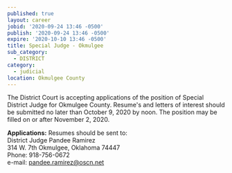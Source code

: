 ```yaml
---
published: true
layout: career
jobid: '2020-09-24 13:46 -0500'
publish: '2020-09-24 13:46 -0500'
expire: '2020-10-10 13:46 -0500'
title: Special Judge - Okmulgee
sub_category:
  - DISTRICT
category:
  - judicial
location: Okmulgee County
---
```

The District Court is accepting applications of the position of Special District Judge for Okmulgee County. Resume's and letters of interest should be submitted no later than October 9, 2020 by noon. The position may be filled on or after November 2, 2020.

**Applications:** Resumes should be sent to:  
District Judge Pandee Ramirez  
314 W. 7th 
Okmulgee, Oklahoma 74447  
Phone: 918-756-0672  
e-mail: [pandee.ramirez@oscn.net](mailto:pandee.ramirez@oscn.net)
